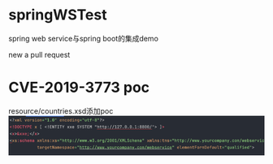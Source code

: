 # springWSTest

spring web service与spring boot的集成demo

new  a pull request

# CVE-2019-3773 poc
resource/countries.xsd添加poc
![img.png](img.png)
